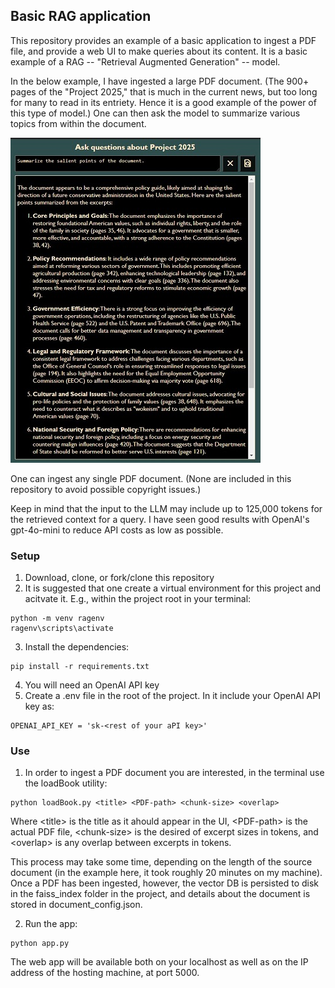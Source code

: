 ## Basic RAG application

This repository provides an example of a basic application to ingest a PDF file, and provide a web UI to make queries about its content. It is a basic example of a RAG -- "Retrieval Augmented Generation" -- model.

In the below example, I have ingested a large PDF document. (The 900+ pages of the "Project 2025," that is much in the current news, but too long for many to read in its entriety. Hence it is a good example of the power of this type of model.) One can then ask the model to summarize various topics from within the document.

![screenshot](/Images/Screenshot.jpg)

One can ingest any single PDF document. (None are included in this repository to avoid possible copyright issues.)
    
Keep in mind that the input to the LLM may include up to 125,000 tokens for the retrieved context for a query. I have seen good results with OpenAI's gpt-4o-mini to reduce API costs as low as possible.

### Setup

1) Download, clone, or fork/clone this repository
2) It is suggested that one create a virtual environment for this project and acitvate it. E.g., within the project root in your terminal:

```
python -m venv ragenv
ragenv\scripts\activate
```

3) Install the dependencies:

```
pip install -r requirements.txt
```

4) You will need an OpenAI API key
5) Create a .env file in the root of the project. In it include your OpenAI API key as:

```
OPENAI_API_KEY = 'sk-<rest of your aPI key>'
```

### Use

1) In order to ingest a PDF document you are interested, in the terminal use the loadBook utility:

```
python loadBook.py <title> <PDF-path> <chunk-size> <overlap>
```

Where \<title> is the title as it ahould appear in the UI, \<PDF-path> is the actual PDF file, \<chunk-size> is the desired of excerpt sizes in tokens, and \<overlap> is any overlap between excerpts in tokens.

This process may take some time, depending on the length of the source document (in the example here, it took roughly 20 minutes on my machine). Once a PDF has been ingested, however, the vector DB is persisted to disk in the faiss_index folder in the project, and details about the document is stored in document_config.json. 

2) Run the app:

```
python app.py
```

The web app will be available both on your localhost as well as on the IP address of the hosting machine, at port 5000.
